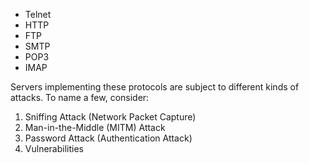- Telnet
- HTTP
- FTP
- SMTP
- POP3
- IMAP

Servers implementing these protocols are subject to different kinds of attacks. To name a few, consider:
1. Sniffing Attack (Network Packet Capture)
2. Man-in-the-Middle (MITM) Attack
3. Password Attack (Authentication Attack)
4. Vulnerabilities